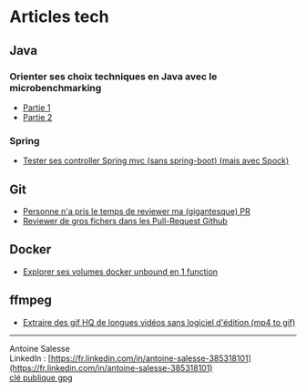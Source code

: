 Articles tech
=========

## Java
### Orienter ses choix techniques en Java avec le microbenchmarking
* [Partie 1](https://t4w4n3.github.io/article-jmh-01.html)
* [Partie 2](https://t4w4n3.github.io/article-jmh-02.html)
### Spring
* [Tester ses controller Spring mvc (sans spring-boot) (mais avec Spock)](article-test-controller-spring)
## Git
* [Personne n'a pris le temps de reviewer ma (gigantesque) PR](splitter_pull-request)
* [Reviewer de gros fichers dans les Pull-Request Github](github_pr_reviews_style)
## Docker
* [Explorer ses volumes docker unbound en 1 function](article-alias_docker_volumes)
## ffmpeg
* [Extraire des gif HQ de longues vidéos sans logiciel d'édition (mp4 to gif)](https://t4w4n3.github.io/extraire_gif_hq_long_videos.html)

---------------
Antoine Salesse  
LinkedIn : [https://fr.linkedin.com/in/antoine-salesse-385318101](https://fr.linkedin.com/in/antoine-salesse-385318101)  
[clé publique gpg](antoine_salesse_pub.gpg)
